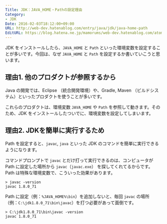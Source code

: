 ```yaml
---
Title: JDK：JAVA_HOME・Pathの設定理由
Category:
- JDK
Date: 2016-02-03T18:12:00+09:00
URL: http://web-dev.hatenablog.com/entry/java/jdk/java-home-path
EditURL: https://blog.hatena.ne.jp/mamorums/web-dev.hatenablog.com/atom/entry/10328749687178824290
---
```


JDK をインストールしたら、`JAVA_HOME` と `Path` といった環境変数を設定することが多いです。今回は、なぜ `JAVA_HOME` と `Path` を設定するか書いていこうと思います。


## 理由1. 他のプロダクトが参照するから
Java の開発では、Eclipse （統合開発環境）や、Gradle, Maven （ビルドシステム）といったプロダクトを使うことが多いです。

これらのプロダクトは、環境変数 `JAVA_HOME` や `Path` を参照して動きます。そのため、JDK をインストールしたついでに、環境変数を設定してしまいます。


## 理由2. JDKを簡単に実行するため
Path を設定すると、`javac`, `java` といった JDK のコマンドを簡単に実行できるようになります。

コマンドプロンプトで `javac` とだけ打って実行できるのは、コンピュータが Path に設定した場所から `javac`（`javac.exe`） を探してくれてるからです。Path は特殊な環境変数で、こういった効果があります。

```
> javac -version
javac 1.8.0_71
```

Path に設定（例：`%JAVA_HOME%\bin`）を追加しないと、毎回 `javac` の場所（例：`C:\jdk1.8.0_71\bin\javac`）を打つ必要があって面倒です。

```
> C:\jdk1.8.0_71\bin\javac -version
javac 1.8.0_71
```
